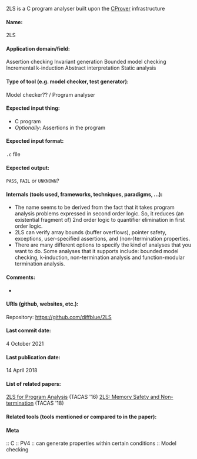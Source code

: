 2LS is a C program analyser built upon the [CProver](Frameworks/CProver.md) infrastructure

#### Name:
2LS

#### Application domain/field:
Assertion checking
Invariant generation
Bounded model checking
Incremental k-induction
Abstract interpretation
Static analysis

#### Type of tool (e.g. model checker, test generator):
Model checker?? / Program analyser

#### Expected input thing:
- C program
- *Optionally*: Assertions in the program

#### Expected input format:
`.c` file

#### Expected output:
`PASS`, `FAIL` or `UNKNOWN`?

#### Internals (tools used, frameworks, techniques, paradigms, ...):
- The name seems to be derived from the fact that it takes program analysis problems expressed in second order logic. So, it reduces (an existential fragment of) 2nd order logic to quantifier elimination in first order logic.
- 2LS can verify array bounds (buffer overflows), pointer safety, exceptions, user-specified assertions, and (non-)termination properties.
- There are many different options to specify the kind of analyses that you want to do. Some analyses that it supports include: bounded model checking, k-induction, non-termination analysis and function-modular termination analysis.

#### Comments:
-

#### URIs (github, websites, etc.):
Repository: https://github.com/diffblue/2LS

#### Last commit date:
4 October 2021

#### Last publication date:
14 April 2018

#### List of related papers:
[2LS for Program Analysis](https://doi.org/10.1007/978-3-662-49674-9_56) (TACAS '16)
[2LS: Memory Safety and Non-termination](https://doi.org/10.1007/978-3-319-89963-3_24) (TACAS '18)

#### Related tools (tools mentioned or compared to in the paper):

#### Meta
:: C
:: PV4           :: can generate properties within certain conditions
:: Model checking